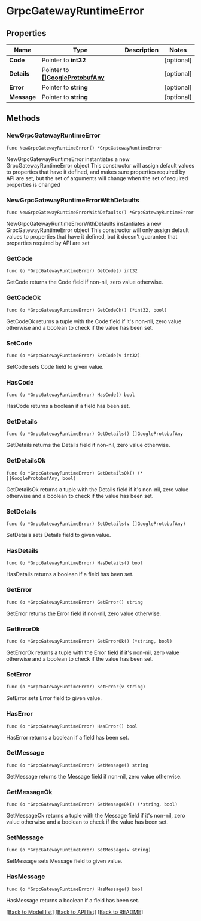 # GrpcGatewayRuntimeError

## Properties

Name | Type | Description | Notes
------------ | ------------- | ------------- | -------------
**Code** | Pointer to **int32** |  | [optional] 
**Details** | Pointer to [**[]GoogleProtobufAny**](GoogleProtobufAny.md) |  | [optional] 
**Error** | Pointer to **string** |  | [optional] 
**Message** | Pointer to **string** |  | [optional] 

## Methods

### NewGrpcGatewayRuntimeError

`func NewGrpcGatewayRuntimeError() *GrpcGatewayRuntimeError`

NewGrpcGatewayRuntimeError instantiates a new GrpcGatewayRuntimeError object
This constructor will assign default values to properties that have it defined,
and makes sure properties required by API are set, but the set of arguments
will change when the set of required properties is changed

### NewGrpcGatewayRuntimeErrorWithDefaults

`func NewGrpcGatewayRuntimeErrorWithDefaults() *GrpcGatewayRuntimeError`

NewGrpcGatewayRuntimeErrorWithDefaults instantiates a new GrpcGatewayRuntimeError object
This constructor will only assign default values to properties that have it defined,
but it doesn't guarantee that properties required by API are set

### GetCode

`func (o *GrpcGatewayRuntimeError) GetCode() int32`

GetCode returns the Code field if non-nil, zero value otherwise.

### GetCodeOk

`func (o *GrpcGatewayRuntimeError) GetCodeOk() (*int32, bool)`

GetCodeOk returns a tuple with the Code field if it's non-nil, zero value otherwise
and a boolean to check if the value has been set.

### SetCode

`func (o *GrpcGatewayRuntimeError) SetCode(v int32)`

SetCode sets Code field to given value.

### HasCode

`func (o *GrpcGatewayRuntimeError) HasCode() bool`

HasCode returns a boolean if a field has been set.

### GetDetails

`func (o *GrpcGatewayRuntimeError) GetDetails() []GoogleProtobufAny`

GetDetails returns the Details field if non-nil, zero value otherwise.

### GetDetailsOk

`func (o *GrpcGatewayRuntimeError) GetDetailsOk() (*[]GoogleProtobufAny, bool)`

GetDetailsOk returns a tuple with the Details field if it's non-nil, zero value otherwise
and a boolean to check if the value has been set.

### SetDetails

`func (o *GrpcGatewayRuntimeError) SetDetails(v []GoogleProtobufAny)`

SetDetails sets Details field to given value.

### HasDetails

`func (o *GrpcGatewayRuntimeError) HasDetails() bool`

HasDetails returns a boolean if a field has been set.

### GetError

`func (o *GrpcGatewayRuntimeError) GetError() string`

GetError returns the Error field if non-nil, zero value otherwise.

### GetErrorOk

`func (o *GrpcGatewayRuntimeError) GetErrorOk() (*string, bool)`

GetErrorOk returns a tuple with the Error field if it's non-nil, zero value otherwise
and a boolean to check if the value has been set.

### SetError

`func (o *GrpcGatewayRuntimeError) SetError(v string)`

SetError sets Error field to given value.

### HasError

`func (o *GrpcGatewayRuntimeError) HasError() bool`

HasError returns a boolean if a field has been set.

### GetMessage

`func (o *GrpcGatewayRuntimeError) GetMessage() string`

GetMessage returns the Message field if non-nil, zero value otherwise.

### GetMessageOk

`func (o *GrpcGatewayRuntimeError) GetMessageOk() (*string, bool)`

GetMessageOk returns a tuple with the Message field if it's non-nil, zero value otherwise
and a boolean to check if the value has been set.

### SetMessage

`func (o *GrpcGatewayRuntimeError) SetMessage(v string)`

SetMessage sets Message field to given value.

### HasMessage

`func (o *GrpcGatewayRuntimeError) HasMessage() bool`

HasMessage returns a boolean if a field has been set.


[[Back to Model list]](../README.md#documentation-for-models) [[Back to API list]](../README.md#documentation-for-api-endpoints) [[Back to README]](../README.md)



